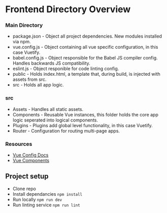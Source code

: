# Frontend Directory Overview

### Main Directory
-   package.json    - Object all project dependencies. New modules installed via npm.
-   vue.config.js   - Object containing all vue specific configuration, in this case Vuetify.
-   babel.config.js - Object responsible for the Babel JS compiler config. Handles backwards JS compatibility.
-   eslint.js       - Object responible for code linting config.
-   public          - Holds index.html, a template that, during build, is injected with assets from src.
-   src             - Holds all app logic.

### src
-   Assets          - Handles all static assets.
-   Components      - Reusable Vue instances, this folder holds the core app logic seperated into logical components.
-   Plugins         - Plugins add global level functionality, in this case Vuetify.
-   Router          - Configuration for routing multi-page apps.

### Resources
-   [Vue Config Docs](https://cli.vuejs.org/config/)
-   [Vue Components](https://vuejs.org/v2/guide/components.html)

## Project setup
-   Clone repo
-   Install dependancies ``npm install``
-   Run locally ``npm run dev``
-   Run linting service ``npm run lint``
